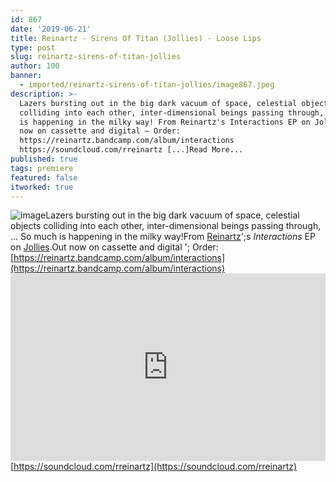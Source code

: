 ```yaml
---
id: 867
date: '2019-06-21'
title: Reinartz - Sirens Of Titan (Jollies) - Loose Lips
type: post
slug: reinartz-sirens-of-titan-jollies
author: 100
banner:
  - imported/reinartz-sirens-of-titan-jollies/image867.jpeg
description: >-
  Lazers bursting out in the big dark vacuum of space, celestial objects
  colliding into each other, inter-dimensional beings passing through, … So much
  is happening in the milky way! From Reinartz's Interactions EP on Jollies. Out
  now on cassette and digital – Order:
  https://reinartz.bandcamp.com/album/interactions
  https://soundcloud.com/rreinartz [...]Read More...
published: true
tags: premiere
featured: false
itworked: true
---
```

![image](../imported/reinartz-sirens-of-titan-jollies/image867.jpeg)Lazers bursting out in the big dark vacuum of space, celestial objects colliding into each other, inter-dimensional beings passing through, … So much is happening in the milky way!From [Reinartz](https://reinartz.bandcamp.com)';s _Interactions_ EP on [Jollies](https://jollies.bandcamp.com/).Out now on cassette and digital '; Order: [](https://reinartz.bandcamp.com/album/interactions)[https://reinartz.bandcamp.com/album/interactions](https://reinartz.bandcamp.com/album/interactions)<iframe width='100%' height='300' scrolling='no' frameborder='no' allow='autoplay' src='https://w.soundcloud.com/player/?url=https%3A//api.soundcloud.com/tracks/640156839&color=%23ff5500&auto_play=false&hide_related=false&show_comments=true&show_user=true&show_reposts=false&show_teaser=true'></iframe>[](https://soundcloud.com/rreinartz)[https://soundcloud.com/rreinartz](https://soundcloud.com/rreinartz)